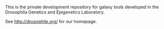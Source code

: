 This is the private development repository for galaxy tools developed in the Drosophila Genetics and Epigenetics Laboratory.

See http://drosophile.org/ for our homepage.
